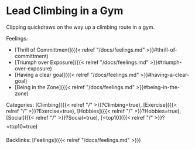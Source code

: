 # Lead Climbing in a Gym

Clipping quickdraws on the way up a climbing route in a gym.

Feelings: 

  - [Thrill of Committment]({{< relref "/docs/feelings.md" >}}#thrill-of-committment)
  - [Triumph over Exposure]({{< relref "/docs/feelings.md" >}}#triumph-over-exposure)
  - [Having a clear goal]({{< relref "/docs/feelings.md" >}}#having-a-clear-goal)
  - [Being in the Zone]({{< relref "/docs/feelings.md" >}}#being-in-the-zone)

Categories:
[Climbing]({{< relref "/" >}}?Climbing=true),
[Exercise]({{< relref "/" >}}?Exercise=true),
[Hobbies]({{< relref "/" >}}?Hobbies=true),
[Social]({{< relref "/" >}}?Social=true),
[⭐top10]({{< relref "/" >}}?⭐top10=true)

Backlinks:
[Feelings]({{< relref "/docs/feelings.md" >}})